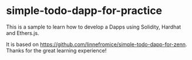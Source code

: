 # simple-todo-dapp-for-practice

This is a sample to learn how to develop a Dapps using Solidity, Hardhat and Ethers.js.

It is based on https://github.com/linnefromice/simple-todo-dapp-for-zenn.
Thanks for the great learning experience!
